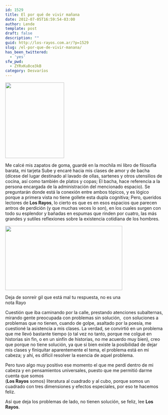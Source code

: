 ```yaml
---
id: 1529
title: El por qué de vivir mañana
date: 2012-07-05T16:59:54-03:00
author: Lende
template: post
draft: false
description: ""
guid: http://los-rayos.com.ar/?p=1529
slug: /el-por-que-de-vivir-manana/
has_been_twittered:
  - 'yes'
sfw_pwd:
  - ZYRxKu8ce3kB
category: Desvaríos
---
```

<img class="alignleft" src="https://2.bp.blogspot.com/_3uY1Q70SNtM/SS32sMR2VfI/AAAAAAAAABg/zEeTDHonYdU/s400/problema%5B1%5D.jpg" alt="" width="187" height="240" />

Me calcé mis zapatos de goma, guardé en la mochila mi libro de filosofía barata, mi tarjeta Sube y encaré hacia mis clases de amor y de bacha (dícese del lugar destinado al lavado de ollas, sartenes y otros utensilios de cocina, así como también de platos y copas; El bacha, hace referencia a la persona encargada de la administración del mencionado espacio). Se preguntarán donde está la conexión entre ambos tópicos, y es lógico porque a primera vista no tiene gollete esta dupla cognitiva; Pero, queridos lectores de **Los Rayos**, lo cierto es que es en esos espacios que parecen antros de perdición (y que muchas veces lo son), en los cuales surgen con todo su esplendor y bañadas en espumas que rinden por cuatro, las más grandes y sutiles reflexiones sobre la existencia cotidiana de los hombres.

<div style="width: 382px" class="wp-caption alignright">
  <img src="https://diarioenred.com/wp-content/uploads/2012/05/adolescente-de-16-anos-resuelve-problema-matematico-que-permanecio-350-anos-sin-solucion.jpg" alt="" width="372" height="204" />
  
  <p class="wp-caption-text">
    Deja de sonreír gil que está mal tu respuesta, no es una nota Rayo
  </p>
</div>

Cuestión que iba caminando por la calle, prestando atenciones subalternas, mirando gente preocupada con problemas sin solución,  con soluciones a problemas que no tienen, cuando de golpe, asaltado por la poesía, me cuestioné la asistencia a mis clases. La verdad, se convirtió en un problema que me llevó bastante tiempo (o tal vez no tanto, porque me colgué en historias sin fin, o en un sinfín de historias, no me acuerdo muy bien), creo que porque no tiene solución, ya que si bien existe la posibilidad de dejar mis clases y finiquitar aparentemente el tema, el problema está en mi cabeza; y ahí, es difícil resolver la esencia de aquel problema.

Pero tuvo algo muy positivo ese momento el que me perdí dentro de mi cabeza y en pensamientos universales, puesto que me permitió darme cuenta que somos  
(**Los Rayos** somos) literatura al cuadrado y al cubo, porque somos un cuadrado con tres dimensiones y efectos especiales, por eso te hacemos feliz.

Así que deja los problemas de lado, no tienen solución, se feliz, lee **Los Rayos**.